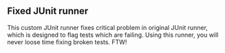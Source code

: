 ## Fixed JUnit runner

This custom JUnit runner fixes critical problem in original JUnit runner, which is designed to flag tests which are failing.
Using this runner, you will never loose time fixing broken tests. FTW!

